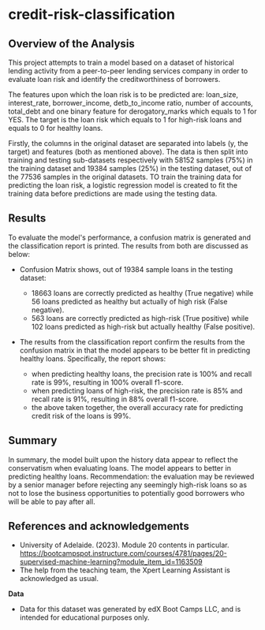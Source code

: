 # credit-risk-classification

## Overview of the Analysis

This project attempts to train a model based on a dataset of historical lending activity from a peer-to-peer lending services company in order to evaluate loan risk and identify the creditworthiness of borrowers. 

The features upon which the loan risk is to be predicted are: loan_size, interest_rate, borrower_income, detb_to_income ratio, number of accounts, total_debt and one binary feature for derogatory_marks which equals to 1 for YES. The target is the loan risk which equals to 1 for high-risk loans and equals to 0 for healthy loans. 

Firstly, the columns in the original dataset are separated into labels (y, the target) and features (both as mentioned above).   The data is then split into training and testing sub-datasets respectively with 58152 samples (75%) in the training dataset and 19384 samples (25%) in the testing dataset, out of the 77536 samples in the original datasets. TO train the training data for predicting the loan risk, a logistic regression model is created to fit the training data before predictions are made using the testing data. 

## Results

To evaluate the model's performance, a confusion matrix is generated and the classification report is printed. The results from both are discussed as below:

* Confusion Matrix shows, out of 19384 sample loans in the testing dataset:
    * 18663 loans are correctly predicted as healthy (True negative) while 56 loans predicted as healthy but actually of high risk (False negative). 
    * 563 loans are correctly predicted as high-risk (True positive) while 102 loans predicted as high-risk but actually healthy (False positive).

* The results from the classification report confirm the results from the confusion matrix in that the model appears to be better fit in predicting healthy loans. Specifically, the report shows:
    * when predicting healthy loans, the precision rate is 100% and recall rate is 99%, resulting in 100% overall f1-score.
    * when predicting loans of high-risk, the precision rate is 85% and recall rate is 91%, resulting in 88% overall f1-score.
    * the above taken together, the overall accuracy rate for predicting credit risk of the loans is 99%. 
    
## Summary

In summary, the model built upon the history data appear to reflect the conservatism when evaluating loans. The model appears to better in predicting healthy loans. Recommendation: the evaluation may be reviewed by a senior manager before rejecting any seemingly high-risk loans so as not to lose the business opportunities to potentially good borrowers who will be able to pay after all. 

## References and acknowledgements

- University of Adelaide. (2023). Module 20 contents in particular.
https://bootcampspot.instructure.com/courses/4781/pages/20-supervised-machine-learning?module_item_id=1163509
- The help from the teaching team, the Xpert Learning Assistant is acknowledged as usual.


**Data**
- Data for this dataset was generated by edX Boot Camps LLC, and is intended for educational purposes only.